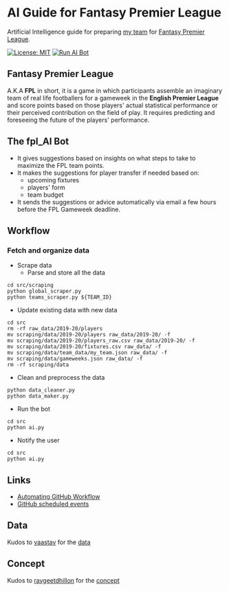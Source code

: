 # AI Guide for Fantasy Premier League

Artificial Intelligence guide for preparing [my team](https://fantasy.premierleague.com/entry/5118353/history) for [Fantasy Premier League](https://fantasy.premierleague.com).

[![License: MIT](https://img.shields.io/badge/License-MIT-blue.svg)](https://github.com/likarajo/fpl_AI/blob/master/LICENSE)
[![Run AI Bot](https://github.com/likarajo/fpl_AI/workflows/Run%20AI%20Bot/badge.svg)](https://github.com/likarajo/fpl_AI/actions)

## Fantasy Premier League

A.K.A **FPL** in short, it is a game in which participants assemble an imaginary team of real life footballers for a gameweek in the **English Premier League** and score points based on those players' actual statistical performance or their perceived contribution on the field of play. It requires predicting and foreseeing the future of the players' performance.  

## The fpl_AI Bot

* It gives suggestions based on insights on what steps to take to maximize the FPL team points.  
* It makes the suggestions for player transfer if needed based on:
  * upcoming fixtures
  * players' form
  * team budget
* It sends the suggestions or advice automatically via email a few hours before the FPL Gameweek deadline.

## Workflow

### Fetch and organize data

* Scrape data
  * Parse and store all the data

```
cd src/scraping
python global_scraper.py
python teams_scraper.py ${TEAM_ID}
```

* Update existing data with new data

```
cd src
rm -rf raw_data/2019-20/players
mv scraping/data/2019-20/players raw_data/2019-20/ -f
mv scraping/data/2019-20/players_raw.csv raw_data/2019-20/ -f
mv scraping/data/2019-20/fixtures.csv raw_data/ -f
mv scraping/data/team_data/my_team.json raw_data/ -f
mv scraping/data/gameweeks.json raw_data/ -f
rm -rf scraping/data
```

* Clean and preprocess the data

```
python data_cleaner.py
python data_maker.py
```

* Run the bot

```
cd src
python ai.py
```

* Notify the user

```
cd src
python ai.py
```

## Links

* [Automating GitHub Workflow](https://help.github.com/en/actions/automating-your-workflow-with-github-actions/workflow-syntax-for-github-actions#onschedule)
* [GitHub scheduled events](https://help.github.com/en/actions/automating-your-workflow-with-github-actions/events-that-trigger-workflows#scheduled-events-schedule)


## Data

Kudos to [vaastav](https://github.com/vaastav) for the [data](https://github.com/vaastav/Fantasy-Premier-League)

## Concept

Kudos to [ravgeetdhillon](https://github.com/ravgeetdhillon) for the [concept](https://github.com/ravgeetdhillon/fantasyAI)
